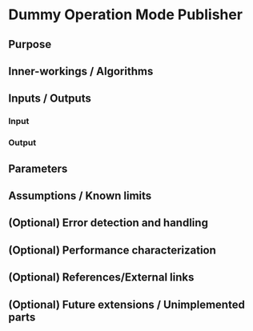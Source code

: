 # Dummy Operation Mode Publisher

## Purpose

## Inner-workings / Algorithms

## Inputs / Outputs

### Input

### Output

## Parameters

## Assumptions / Known limits

## (Optional) Error detection and handling

## (Optional) Performance characterization

## (Optional) References/External links

## (Optional) Future extensions / Unimplemented parts
